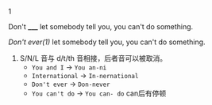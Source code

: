 1

Don't **___** let somebody tell you, you can't do something.

*Don't ever(1)* let somebody tell you, you can't do something.

1. S/N/L 音与 d/t/th 音相接，后者音可以被取消。
    * `You and I` -> `You an-ni`
    * `International` -> `In-nernational`
    * `Don't ever` -> `Don-never`
    * `You can't do` -> `You can- do` can后有停顿